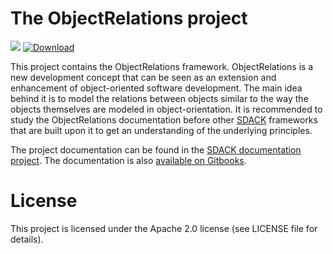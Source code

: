 # The ObjectRelations project

[![](https://github.com/esoco/objectrelations/workflows/Java%20CI/badge.svg)](https://github.com/esoco/objectrelations/actions)
[![Download](https://api.bintray.com/packages/esoco/sdack/objectrelations/images/download.svg)](https://bintray.com/esoco/sdack/objectrelations/_latestVersion)

This project contains the ObjectRelations framework. ObjectRelations is a new development concept that can be seen as an extension and enhancement of object-oriented software development. The main idea behind it is to model the relations between  objects similar to the way the objects themselves are modeled in object-orientation. It is recommended to study the ObjectRelations documentation before other [SDACK](https://github.com/esoco/sdack) frameworks that are built upon it to get an understanding of the underlying principles.

The project documentation can be found in the [SDACK documentation project](https://github.com/esoco/sdack-docs). The documentation is also [available on Gitbooks](https://esoco.gitbook.io/sdack/frameworks/objectrelations).

# License

This project is licensed under the Apache 2.0 license (see LICENSE file for details).
